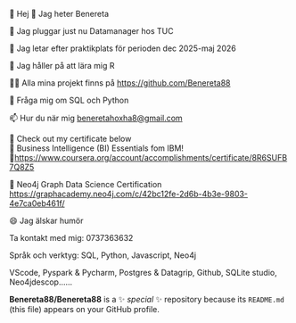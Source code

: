 👋 Hej 👋 Jag heter Benereta

🔭 Jag pluggar just nu Datamanager hos TUC

👀 Jag letar efter praktikplats för perioden dec 2025-maj 2026

🌱 Jag håller på att lära mig R

👨‍💻 Alla mina projekt finns på https://github.com/Benereta88

💬 Fråga mig om SQL och Python

📫 Hur du när mig beneretahoxha8@gmail.com

📄 Check out my certificate below                   
📄 Business Intelligence (BI) Essentials fom IBM!                
🔗https://www.coursera.org/account/accomplishments/certificate/8R6SUFB7Q8Z5

📄 Neo4j Graph Data Science Certification               
https://graphacademy.neo4j.com/c/42bc12fe-2d6b-4b3e-9803-4e7ca0eb461f/

😄 Jag älskar humör 



Ta kontakt med mig: 0737363632


Språk och verktyg:
SQL, Python, Javascript, Neo4j

VScode, Pyspark & Pycharm, Postgres & Datagrip, Github, SQLite studio, Neo4jdescop......

**Benereta88/Benereta88** is a ✨ _special_ ✨ repository because its `README.md` (this file) appears on your GitHub profile.


